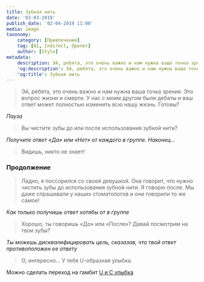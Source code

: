 ```yaml
---
title: Зубная нить
date: '03-03-2019'
publish_date: '02-04-2019 11:00'
media: image
taxonomy:
    category: [Привлечение]
    tag: [A1, Indirect, Opener]
    author: [Style]
metadata:
    description: Эй, ребята, это очень важно и нам нужна ваша точка зрения.
    'og:description': Эй, ребята, это очень важно и нам нужна ваша точка зрения.
    'og:title': Зубная нить
---
```


> Эй, ребята, это очень важно и нам нужна ваша точка зрения. Это вопрос жизни и смерти. У нас с моим другом были дебаты и ваш ответ может полностью изменить всю нашу жизнь. Готовы?

_Пауза_

> Вы чистите зубы до или после использования зубной нити?

_Получите ответ «Да» или «Нет» от каждого в группе. Наконец..._

> Видишь, никто не знает!

### Продолжение

> Ладно, я поссорился со своей девушкой. Она говорит, что нужно чистить зубы до использования зубной нити. Я говорю после. Мы даже спрашивали у наших стоматологов и они говорили то же самое!

_Как только получишь ответ хотябы от в группе_

> Хорошо, ты говоришь «До» или «После»? Давай посмотрим на твои зубы?

_Ты можешь дисквалифицировать цель, сказазав, что твой ответ противоположен ее ответу_

> О, интересно... У тебя U-образная улыбка.

Можно сделать переход на гамбит [U и C улыбка](/gambits/a2-51) 
